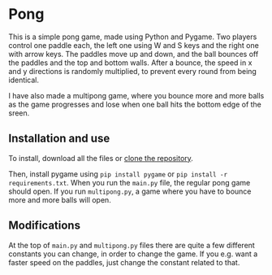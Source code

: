 # Pong

This is a simple pong game, made using Python and Pygame. Two players control one paddle each, the left one using W and S keys and the right one with arrow keys. The paddles move up and down, and the ball bounces off the paddles and the top and bottom walls. After a bounce, the speed in x and y directions is randomly multiplied, to prevent every round from being identical.

I have also made a multipong game, where you bounce more and more balls as the game progresses and lose when one ball hits the bottom edge of the sreen.

## Installation and use

To install, download all the files or [clone the repository](https://letmegooglethat.com/?q=Clone+repo+to+local+machine+github).

Then, install pygame using `pip install pygame` or `pip install -r requirements.txt`. When you run the `main.py` file, the regular pong game should open. If you run `multipong.py`, a game where you have to bounce more and more balls will open.

## Modifications
At the top of `main.py` and `multipong.py` files there are quite a few different constants you can change, in order to change the game. If you e.g. want a faster speed on the paddles, just change the constant related to that.
